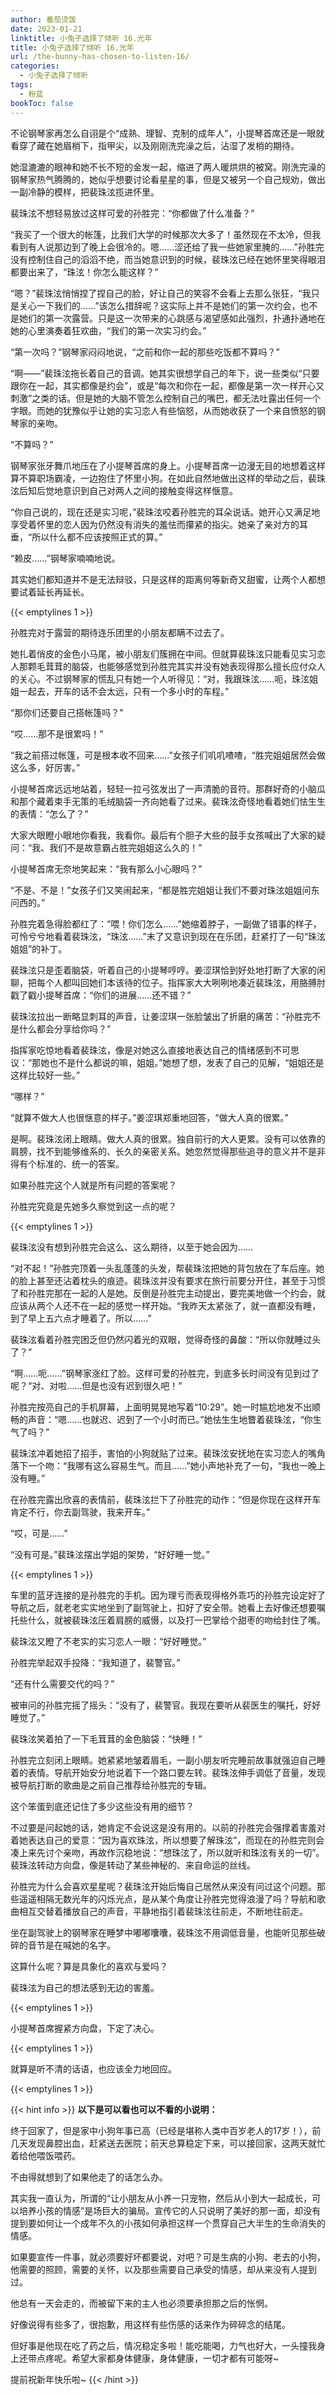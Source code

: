 ```yaml
---
author: 番茄烫饭
date: 2023-01-21
linktitle: 小兔子选择了倾听 16.光年
title: 小兔子选择了倾听 16.光年
url: /the-bunny-has-chosen-to-listen-16/
categories:
  - 小兔子选择了倾听
tags:
  - 粉蓝
bookToc: false
---
```


不论钢琴家再怎么自诩是个“成熟、理智、克制的成年人”，小提琴首席还是一眼就看穿了藏在她眉梢下，指甲尖，以及刚刚洗完澡之后，沾湿了发梢的期待。

<!--more-->

她湿漉漉的眼神和她不长不短的金发一起，缩进了两人暖烘烘的被窝。刚洗完澡的钢琴家热气腾腾的，她似乎想要讨论看星星的事，但是又被另一个自己规劝，做出一副冷静的模样，把裴珠泫揽进怀里。

裴珠泫不想轻易放过这样可爱的孙胜完：“你都做了什么准备？”

“我买了一个很大的帐篷，比我们大学的时候那次大多了！虽然现在不太冷，但我看到有人说那边到了晚上会很冷的。嗯……涩还给了我一些她家里腌的……”孙胜完没有控制住自己的滔滔不绝，而当她意识到的时候，裴珠泫已经在她怀里笑得眼泪都要出来了，“珠泫！你怎么能这样？”

“嗯？”裴珠泫悄悄捏了捏自己的脸，好让自己的笑容不会看上去那么张狂，“我只是关心一下我们的……”该怎么措辞呢？这实际上并不是她们的第一次约会，也不是她们的第一次露营。只是这一次带来的心跳感与渴望感如此强烈，扑通扑通地在她的心里演奏着狂欢曲，“我们的第一次实习约会。”

“第一次吗？”钢琴家闷闷地说，“之前和你一起的那些吃饭都不算吗？”

“啊——”裴珠泫拖长着自己的音调。她其实很想学自己的年下，说一些类似“只要跟你在一起，其实都像是约会”，或是“每次和你在一起，都像是第一次一样开心又刺激”之类的话。但是她的大脑不管怎么控制自己的嘴巴，都无法吐露出任何一个字眼。而她的犹豫似乎让她的实习恋人有些恼怒，从而她收获了一个来自愤怒的钢琴家的亲吻。

“不算吗？”

钢琴家张牙舞爪地压在了小提琴首席的身上。小提琴首席一边漫无目的地想着这样算不算职场霸凌，一边抱住了怀里小狗。在如此自然地做出这样的举动之后，裴珠泫后知后觉地意识到自己对两人之间的接触变得这样惬意。

“你自己说的，现在还是实习呢，”裴珠泫咬着孙胜完的耳朵说话。她开心又满足地享受着怀里的恋人因为仍然没有消失的羞怯而攥紧的指尖。她亲了亲对方的耳垂，“所以什么都不应该按照正式的算。”

“赖皮……”钢琴家喃喃地说。

其实她们都知道并不是无法辩驳，只是这样的距离何等新奇又甜蜜，让两个人都想要试着延长再延长。

{{< emptylines 1 >}}

孙胜完对于露营的期待连乐团里的小朋友都瞒不过去了。

她扎着俏皮的金色小马尾，被小朋友们簇拥在中间。但就算裴珠泫只能看见实习恋人那颗毛茸茸的脑袋，也能够感觉到孙胜完其实并没有她表现得那么擅长应付众人的关心。不过钢琴家的慌乱只有她一个人听得见：“对，我跟珠泫……呃，珠泫姐姐一起去，开车的话不会太远，只有一个多小时的车程。”

“那你们还要自己搭帐篷吗？”

“哎……那不是很累吗！”

“我之前搭过帐篷，可是根本收不回来……”女孩子们叽叽喳喳，“胜完姐姐居然会做这么多，好厉害。”

小提琴首席远远地站着，轻轻一拉弓弦发出了一声清脆的音符。那群好奇的小脑瓜和那个藏着束手无策的毛绒脑袋一齐向她看了过来。裴珠泫奇怪地看着她们怯生生的表情：“怎么了？”

大家大眼瞪小眼地你看我，我看你。最后有个胆子大些的鼓手女孩喊出了大家的疑问：“我、我们不是故意霸占胜完姐姐这么久的！”

小提琴首席无奈地笑起来：“我有那么小心眼吗？”

“不是、不是！”女孩子们又笑闹起来，“都是胜完姐姐让我们不要对珠泫姐姐问东问西的。”

孙胜完着急得脸都红了：“喂！你们怎么……”她缩着脖子，一副做了错事的样子，可怜兮兮地看着裴珠泫，“珠泫……”末了又意识到现在在乐团，赶紧打了一句“珠泫姐姐”的补丁。

裴珠泫只是歪着脑袋，听着自己的小提琴哼哼。姜涩琪恰到好处地打断了大家的闲聊，把每个人都叫回她们本该待的位子。指挥家大大咧咧地凑近裴珠泫，用胳膊肘戳了戳小提琴首席：“你们的进展……还不错？”

裴珠泫拉出一断略显刺耳的声音，让姜涩琪一张脸皱出了折磨的痛苦：“孙胜完不是什么都会分享给你吗？”

指挥家吃惊地看着裴珠泫，像是对她这么直接地表达自己的情绪感到不可思议：“那她也不是什么都说的嘛，姐姐。”她想了想，发表了自己的见解，“姐姐还是这样比较好一些。”

“哪样？”

“就算不做大人也很惬意的样子。”姜涩琪郑重地回答，“做大人真的很累。”

是啊。裴珠泫闭上眼睛。做大人真的很累。独自前行的大人更累。没有可以依靠的肩膀，找不到能够维系的、长久的亲密关系。她忽然觉得那些追寻的意义并不是非得有个标准的、统一的答案。

如果孙胜完这个人就是所有问题的答案呢？

孙胜完究竟是先她多久察觉到这一点的呢？

{{< emptylines 1 >}}

裴珠泫没有想到孙胜完会这么、这么期待，以至于她会因为……

“对不起！”孙胜完顶着一头乱蓬蓬的头发，帮裴珠泫把她的背包放在了车后座。她的脸上甚至还沾着枕头的痕迹。裴珠泫并没有要求在旅行前要分开住，甚至于习惯了和孙胜完那在一起的人是她。反倒是孙胜完主动提出，要完美地做一个约会，就应该从两个人还不在一起的感觉一样开始。“我昨天太紧张了，就一直都没有睡，到了早上五六点才睡着了。所以……”

裴珠泫看着孙胜完困乏但仍然闪着光的双眼，觉得奇怪的鼻酸：“所以你就睡过头了？”

“啊……呃……”钢琴家涨红了脸。这样可爱的孙胜完，到底多长时间没有见到过了呢？“对、对啦……但是也没有迟到很久吧！”

孙胜完按亮自己的手机屏幕，上面明晃晃地写着“10:29”。她一时尴尬地发不出顺畅的声音：“嗯……也就迟、迟到了一个小时而已。”她怯生生地瞥着裴珠泫，“你生气了吗？”

裴珠泫冲着她招了招手，害怕的小狗就贴了过来。裴珠泫安抚地在实习恋人的嘴角落下一个吻：“我哪有这么容易生气。而且……”她小声地补充了一句，“我也一晚上没有睡。”

在孙胜完露出欣喜的表情前，裴珠泫拦下了孙胜完的动作：“但是你现在这样开车肯定不行，你去副驾驶，我来开车。”

“哎，可是……”

“没有可是。”裴珠泫摆出学姐的架势，“好好睡一觉。”

{{< emptylines 1 >}}

车里的蓝牙连接的是孙胜完的手机。因为理亏而表现得格外乖巧的孙胜完设定好了导航之后，就老老实实地坐到了副驾驶上，扣好了安全带。她看上去好像还想要嘱托些什么，就被裴珠泫压着肩膀的威慑，以及打一巴掌给个甜枣的吻给封住了嘴。

裴珠泫又瞪了不老实的实习恋人一眼：“好好睡觉。”

孙胜完举起双手投降：“我知道了，裴警官。”

“还有什么需要交代的吗？”

被审问的孙胜完摇了摇头：“没有了，裴警官。我现在要听从裴医生的嘱托，好好睡觉了。”

裴珠泫笑着拍了一下毛茸茸的金色脑袋：“快睡！”

孙胜完立刻闭上眼睛。她紧紧地皱着眉毛，一副小朋友听完睡前故事就强迫自己睡着的表情。导航开始安分地说着下一个路口要左转。裴珠泫伸手调低了音量，发现被导航打断的歌曲是之前自己推荐给孙胜完的专辑。

这个笨蛋到底还记住了多少这些没有用的细节？

不过要是问起她的话，她肯定不会说这是没有用的。以前的孙胜完会强撑着害羞对着她表达自己的爱意：“因为喜欢珠泫，所以想要了解珠泫”，而现在的孙胜完则会凑上来先讨个亲吻，再故作沉稳地说：“想珠泫了，所以就听和珠泫有关的一切”。裴珠泫转动方向盘，像是转动了某些神秘的、来自命运的丝线。

孙胜完为什么会喜欢星星呢？裴珠泫开始后悔自己居然从来没有问过这个问题。那些遥遥相隔无数光年的闪烁光点，是从某个角度让孙胜完觉得浪漫了吗？导航和歌曲相互交替着播放自己的声音，平静地指引着裴珠泫往前走，不断地往前走。

坐在副驾驶上的钢琴家在睡梦中嘟嘟囔囔，裴珠泫不用调低音量，也能听见那些破碎的音节是在喊她的名字。

这算什么呢？算是具象化的喜欢与爱吗？

裴珠泫为自己的想法感到无边的害羞。

{{< emptylines 1 >}}

小提琴首席握紧方向盘，下定了决心。

{{< emptylines 1 >}}

就算是听不清的话语，也应该全力地回应。

{{< emptylines 1 >}}

{{< hint info >}}
**以下是可以看也可以不看的小说明：**

终于回家了，但是家中小狗年事已高（已经是堪称人类中百岁老人的17岁！），前几天发现鼻腔出血，赶紧送去医院；前天总算稳定下来，可以接回家，这两天就忙着给他喂饭喂药。

不由得就想到了如果他走了的话怎么办。

其实我一直认为，所谓的“让小朋友从小养一只宠物，然后从小到大一起成长，可以培养小孩的情感”是场巨大的骗局。宣传它的人只说明了美好的那一面，却没有提到要如何让一个成年不久的小孩如何承担这样一个贯穿自己大半生的生命消失的情感。

如果要宣传一件事，就必须要好坏都要说，对吧？可是生病的小狗、老去的小狗，他需要的照顾，需要的关怀，以及那些需要自己承受的情感，却从来没有人提到过。

他总有一天会走的，而被留下来的主人也必须要承担那之后的怅惘。

好像说得有些多了，很抱歉，用这样有些伤感的话来作为碎碎念的结尾。

但好事是他现在吃了药之后，情况稳定多啦！能吃能喝，力气也好大，一头撞我身上还带点疼呢。希望大家都身体健康，身体健康，一切才都有可能呀~

提前祝新年快乐啦~
{{< /hint >}}
